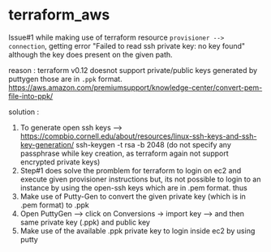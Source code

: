 # terraform_aws
Issue#1
while making use of terraform resource `provisioner --> connection`, getting error "Failed to read ssh private key: no key found"
although the key does present on the given path.

reason : terraform v0.12 doesnot support private/public keys generated by puttygen those are in `.ppk` format.
https://aws.amazon.com/premiumsupport/knowledge-center/convert-pem-file-into-ppk/

solution : 
1) To generate open ssh keys --> https://compbio.cornell.edu/about/resources/linux-ssh-keys-and-ssh-key-generation/
   ssh-keygen -t rsa -b 2048  (do not specify any passphrase while key creation, as terraform again not support encrypted private keys)
2) Step#1 does solve the promblem for terraform to login on ec2 and execute given provisioner instructions
   but, its not possible to login to an instance by using the open-ssh keys which are in .pem format. thus
3) Make use of Putty-Gen to convert the given private key (which is in .pem format) to .ppk
4) Open PuttyGen --> click on Conversions -> import key --> and then same private key (.ppk) and public key
5) Make use of the available .ppk private key to login inside ec2 by using putty

